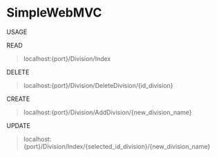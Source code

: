 # SimpleWebMVC

USAGE

READ
> localhost:{port}/Division/Index

DELETE
> localhost:{port}/Division/DeleteDivision/{id_division}

CREATE
> localhost:{port}/Division/AddDivision/{new_division_name}

UPDATE
> localhost:{port}/Division/Index/{selected_id_division}/{new_division_name}
